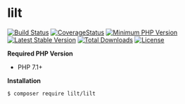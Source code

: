 # lilt

[![Build Status](https://img.shields.io/travis/lilt-php/lilt/master.svg?style=flat-square)](https://travis-ci.org/lilt-php/lilt)
[![CoverageStatus](https://img.shields.io/coveralls/lilt-php/lilt/master.svg?style=flat-square)](https://coveralls.io/github/lilt-php/lilt?branch=master)
[![Minimum PHP Version](https://img.shields.io/badge/php-%3E%3D%207.1-8892BF.svg?style=flat-square)](https://php.net/)
[![Latest Stable Version](https://poser.pugx.org/lilt/lilt/v/stable?format=flat-square)](https://packagist.org/packages/lilt/lilt)
[![Total Downloads](https://poser.pugx.org/lilt/lilt/downloads?format=flat-square)](https://packagist.org/packages/lilt/lilt)
[![License](https://poser.pugx.org/lilt/lilt/license?format=flat-square)](https://packagist.org/packages/lilt/lilt)

**Required PHP Version**

- PHP 7.1+

**Installation**

```bash
$ composer require lilt/lilt
```
